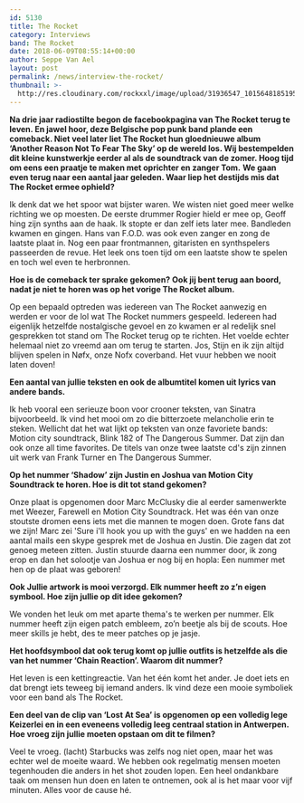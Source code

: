 ```yaml
---
id: 5130
title: The Rocket
category: Interviews
band: The Rocket
date: 2018-06-09T08:55:14+00:00
author: Seppe Van Ael
layout: post
permalink: /news/interview-the-rocket/
thumbnail: >-
  http://res.cloudinary.com/rockxxl/image/upload/31936547_10156481851954940_4977021880859885568_n.jpg
---
```

**Na drie jaar radiostilte begon de facebookpagina van The Rocket terug te leven. En jawel hoor, deze Belgische pop punk band plande een comeback. Niet veel later liet The Rocket hun gloednieuwe album ‘Another Reason Not To Fear The Sky’ op de wereld los. Wij bestempelden dit kleine kunstwerkje eerder al als de soundtrack van de zomer. Hoog tijd om eens een praatje te maken met oprichter en zanger Tom.**
**We gaan even terug naar een aantal jaar geleden. Waar liep het destijds mis dat The Rocket ermee ophield?**

Ik denk dat we het spoor wat bijster waren. We wisten niet goed meer welke richting we op moesten. De eerste drummer Rogier hield er mee op, Geoff hing zijn synths aan de haak. Ik stopte er dan zelf iets later mee. Bandleden kwamen en gingen. Hans van F.O.D. was ook even zanger en zong de laatste plaat in. Nog een paar frontmannen, gitaristen en synthspelers passeerden de revue. Het leek ons toen tijd om een laatste show te spelen en toch wel even te herbronnen.

**Hoe is de comeback ter sprake gekomen? Ook jij bent terug aan boord, nadat je niet te horen was op het vorige The Rocket album.**

Op een bepaald optreden was iedereen van The Rocket aanwezig en werden er voor de lol wat The Rocket nummers gespeeld. Iedereen had eigenlijk hetzelfde nostalgische gevoel en zo kwamen er al redelijk snel gesprekken tot stand om The Rocket terug op te richten. Het voelde echter helemaal niet zo vreemd aan om terug te starten. Jos, Stijn en ik zijn altijd blijven spelen in Nøfx, onze Nofx coverband. Het vuur hebben we nooit laten doven!

**Een aantal van jullie teksten en ook de albumtitel komen uit lyrics van andere bands.**

Ik heb vooral een serieuze boon voor crooner teksten, van Sinatra bijvoorbeeld. Ik vind het mooi om zo die bitterzoete melancholie erin te steken. Wellicht dat het wat lijkt op teksten van onze favoriete bands: Motion city soundtrack, Blink 182 of The Dangerous Summer. Dat zijn dan ook onze all time favorites. De titels van onze twee laatste cd's zijn zinnen uit werk van Frank Turner en The Dangerous Summer.

**Op het nummer ‘Shadow’ zijn Justin en Joshua van Motion City Soundtrack te horen. Hoe is dit tot stand gekomen?**

Onze plaat is opgenomen door Marc McClusky die al eerder samenwerkte met Weezer, Farewell en Motion City Soundtrack. Het was één van onze stoutste dromen eens iets met die mannen te mogen doen. Grote fans dat we zijn! Marc zei 'Sure i'll hook you up with the guys' en we hadden na een aantal mails een skype gesprek met de Joshua en Justin. Die zagen dat zot genoeg meteen zitten. Justin stuurde daarna een nummer door, ik zong erop en dan het solootje van Joshua er nog bij en hopla: Een nummer met hen op de plaat was geboren!

**Ook Jullie artwork is mooi verzorgd. Elk nummer heeft zo z’n eigen symbool. Hoe zijn jullie op dit idee gekomen?**

We vonden het leuk om met aparte thema's te werken per nummer. Elk nummer heeft zijn eigen patch embleem, zo’n beetje als bij de scouts. Hoe meer skills je hebt, des te meer patches op je jasje.

**Het hoofdsymbool dat ook terug komt op jullie outfits is hetzelfde als die van het nummer ‘Chain Reaction’. Waarom dit nummer?**

Het leven is een kettingreactie. Van het één komt het ander. Je doet iets en dat brengt iets teweeg bij iemand anders. Ik vind deze een mooie symboliek voor een band als The Rocket.

**Een deel van de clip van ‘Lost At Sea’ is opgenomen op een volledig lege Keizerlei en in een eveneens volledig leeg centraal station in Antwerpen. Hoe vroeg zijn jullie moeten opstaan om dit te filmen?**

Veel te vroeg. (lacht) Starbucks was zelfs nog niet open, maar het was echter wel de moeite waard. We hebben ook regelmatig mensen moeten tegenhouden die anders in het shot zouden lopen. Een heel ondankbare taak om mensen hun doen en laten te ontnemen, ook al is het maar voor vijf minuten. Alles voor de cause hé.
